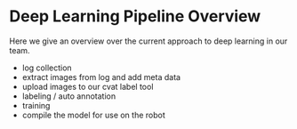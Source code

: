 # Deep Learning Pipeline Overview
Here we give an overview over the current approach to deep learning in our team.

- log collection
- extract images from log and add meta data
- upload images to our cvat label tool
- labeling / auto annotation
- training
- compile the model for use on the robot